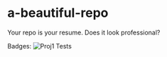 # a-beautiful-repo
Your repo is your resume. Does it look professional?

Badges:
![Proj1 Tests](https://github.com/SE-Spring2025-G2/a-beautiful-repo/actions/workflows/main.yml/badge.svg)


